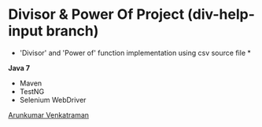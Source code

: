 # Divisor & Power Of Project (div-help-input branch)

* 'Divisor' and 'Power of' function implementation using csv source file *

**Java 7**

* Maven
* TestNG
* Selenium WebDriver

[Arunkumar Venkatraman](http://sqasolution.com)
